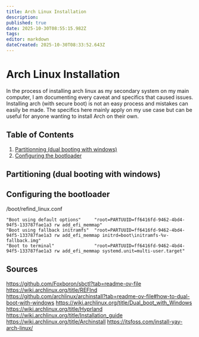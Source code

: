 ```yaml
---
title: Arch Linux Installation
description: 
published: true
date: 2025-10-30T08:55:15.982Z
tags: 
editor: markdown
dateCreated: 2025-10-30T08:33:52.643Z
---
```


# Arch Linux Installation

In the process of installing arch linux as my secondary system on my main computer, I am documenting every caveat and specifics that caused issues.
Installing arch (with secure boot) is not an easy process and mistakes can easily be made. The specifics here mainly apply on my use case but can be useful for anyone wanting to install Arch on their own.

## Table of Contents

1. [Partitionning (dual booting with windows)](#partitionning)
2. [Configuring the bootloader](#configuring-the-bootloader)

## <a name="partitioning"></a>Partitioning (dual booting with windows)

## <a name="configuring-the-bootloader"></a>Configuring the bootloader

/boot/refind_linux.conf
```
"Boot using default options"     "root=PARTUUID=ff6416fd-9462-4bd4-94f5-133787fae1a3 rw add_efi_memmap"
"Boot using fallback initramfs"  "root=PARTUUID=ff6416fd-9462-4bd4-94f5-133787fae1a3 rw add_efi_memmap initrd=boot\initramfs-%v-fallback.img"
"Boot to terminal"               "root=PARTUUID=ff6416fd-9462-4bd4-94f5-133787fae1a3 rw add_efi_memmap systemd.unit=multi-user.target"
```

## Sources

https://github.com/Foxboron/sbctl?tab=readme-ov-file
https://wiki.archlinux.org/title/REFInd
https://github.com/archlinux/archinstall?tab=readme-ov-file#how-to-dual-boot-with-windows
https://wiki.archlinux.org/title/Dual_boot_with_Windows
https://wiki.archlinux.org/title/Hyprland
https://wiki.archlinux.org/title/Installation_guide
https://wiki.archlinux.org/title/Archinstall
https://itsfoss.com/install-yay-arch-linux/